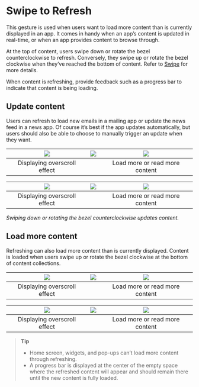 # Swipe to Refresh



This gesture is used when users want to load more content than is currently displayed in an app. It comes in handy when an app’s content is updated in real-time, or when an app provides content to browse through.

At the top of content, users swipe down or rotate the bezel counterclockwise to refresh. Conversely, they swipe up or rotate the bezel clockwise when they’ve reached the bottom of content. Refer to [Swipe](../interaction/touch.md#swipe) for more details.

When content is refreshing, provide feedback such as a progress bar to indicate that content is being loading.


<a name="update"></a>
## Update content

Users can refresh to load new emails in a mailing app or update the news feed in a news app. Of course it’s best if the app updates automatically, but users should also be able to choose to manually trigger an update when they want.

| ![](media/pattern_9.14.1_1-850x174_1.png) | ![](media/pattern_9.14.1_1-850x174_2.png) | ![](media/pattern_9.14.1_1-850x174_3.png) |
|:--:|:--:|:--:|
| Displaying overscroll effect | | Load more or read more content |

| ![](media/pattern_9.14.1_2-850x206_1.png) | ![](media/pattern_9.14.1_2-850x206_2.png) | ![](media/pattern_9.14.1_2-850x206_3.png) |
|:--:|:--:|:--:|
| Displaying overscroll effect | | Load more or read more content |  

*Swiping down or rotating the bezel counterclockwise updates content.*

## Load more content

Refreshing can also load more content than is currently displayed. Content is loaded when users swipe up or rotate the bezel clockwise at the bottom of content collections.

| ![](media/pattern_9.14.2_1-850x174_1.png) | ![](media/pattern_9.14.2_1-850x174_2.png) | ![](media/pattern_9.14.2_1-850x174_3.png) |
|:--:|:--:|:--:|
| Displaying overscroll effect | | Load more or read more content |  

| ![](media/pattern_9.14.2_2-850x206_1.png)   | ![](media/pattern_9.14.2_2-850x206_2.png)   | ![](media/pattern_9.14.2_2-850x206_3.png)   |
|:--:|:--:|:--:|
| Displaying overscroll effect | | Load more or read more content |  


> **Tip**  
> -  Home screen, widgets, and pop-ups can’t load more content through refreshing.
> -  A progress bar is displayed at the center of the empty space where the refreshed content will appear and should remain there until the new content is fully loaded.
